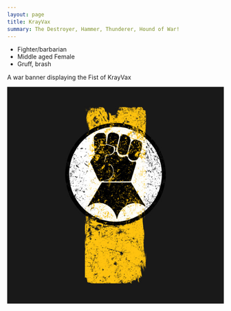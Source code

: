 ```yaml
---
layout: page
title: KrayVax
summary: The Destroyer, Hammer, Thunderer, Hound of War!
---
```



- Fighter/barbarian
- Middle aged Female
- Gruff, brash

A war banner displaying the Fist of KrayVax

![Fist of Krayvax](/assets/krayvax-fist.jpg)
